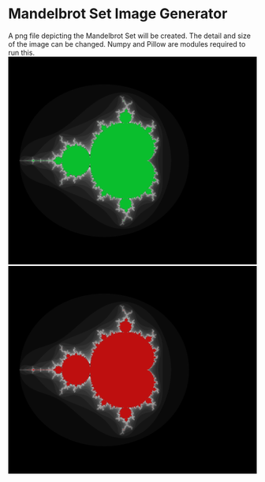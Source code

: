# Mandelbrot Set Image Generator
A png file depicting the Mandelbrot Set will be created. The detail and size of the image can be changed. Numpy and Pillow are modules required to run this.
![sample image](image.png)
![another sample image](image1.png)

